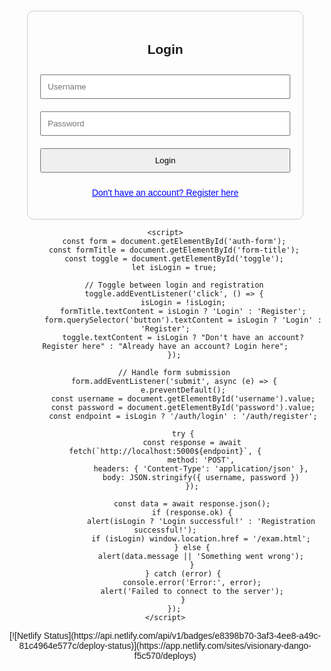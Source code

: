 <html lang="en">
<head>
    <meta charset="UTF-8">
    <meta name="viewport" content="width=device-width, initial-scale=1.0">
    <title>CBT Exam - Login & Register</title>
    <style>
        body { font-family: Arial, sans-serif; margin: 20px; text-align: center; }
        #container { max-width: 400px; margin: auto; padding: 20px; border: 1px solid #ccc; border-radius: 10px; }
        input, button { width: 100%; padding: 10px; margin: 10px 0; }
        #toggle { color: blue; cursor: pointer; text-decoration: underline; }
    </style>
</head>
<body>
    <div id="container">
        <h2 id="form-title">Login</h2>
        <form id="auth-form">
            <input type="text" id="username" placeholder="Username" required>
            <input type="password" id="password" placeholder="Password" required>
            <button type="submit">Login</button>
        </form>
        <p id="toggle">Don't have an account? Register here</p>
    </div>
    <p><a href="login.html"></a></p>

    <script>
        const form = document.getElementById('auth-form');
        const formTitle = document.getElementById('form-title');
        const toggle = document.getElementById('toggle');
        let isLogin = true;

        // Toggle between login and registration
        toggle.addEventListener('click', () => {
            isLogin = !isLogin;
            formTitle.textContent = isLogin ? 'Login' : 'Register';
            form.querySelector('button').textContent = isLogin ? 'Login' : 'Register';
            toggle.textContent = isLogin ? "Don't have an account? Register here" : "Already have an account? Login here";
        });

        // Handle form submission
        form.addEventListener('submit', async (e) => {
            e.preventDefault();
            const username = document.getElementById('username').value;
            const password = document.getElementById('password').value;
            const endpoint = isLogin ? '/auth/login' : '/auth/register';

            try {
                const response = await fetch(`http://localhost:5000${endpoint}`, {
                    method: 'POST',
                    headers: { 'Content-Type': 'application/json' },
                    body: JSON.stringify({ username, password })
                });

                const data = await response.json();
                if (response.ok) {
                    alert(isLogin ? 'Login successful!' : 'Registration successful!');
                    if (isLogin) window.location.href = '/exam.html';
                } else {
                    alert(data.message || 'Something went wrong');
                }
            } catch (error) {
                console.error('Error:', error);
                alert('Failed to connect to the server');
            }
        });
    </script>
</body>
</html>
[![Netlify Status](https://api.netlify.com/api/v1/badges/e8398b70-3af3-4ee8-a49c-81c4964e577c/deploy-status)](https://app.netlify.com/sites/visionary-dango-f5c570/deploys)

